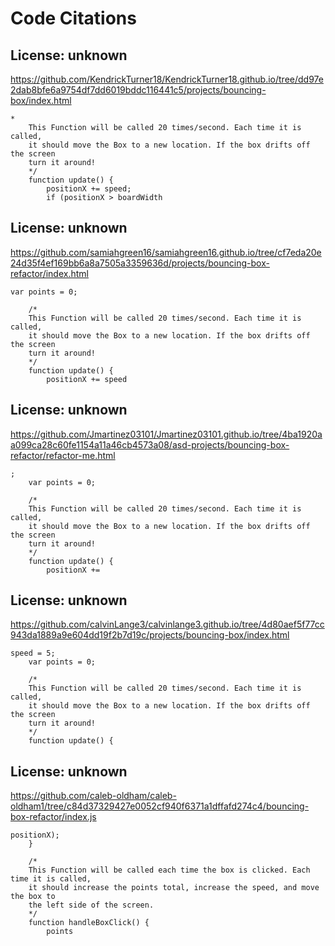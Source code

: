 # Code Citations

## License: unknown

https://github.com/KendrickTurner18/KendrickTurner18.github.io/tree/dd97e2dab8bfe6a9754df7dd6019bddc116441c5/projects/bouncing-box/index.html

```
*
    This Function will be called 20 times/second. Each time it is called,
    it should move the Box to a new location. If the box drifts off the screen
    turn it around!
    */
    function update() {
        positionX += speed;
        if (positionX > boardWidth
```

## License: unknown

https://github.com/samiahgreen16/samiahgreen16.github.io/tree/cf7eda20e24d35f4ef169bb6a8a7505a3359636d/projects/bouncing-box-refactor/index.html

```
var points = 0;

    /*
    This Function will be called 20 times/second. Each time it is called,
    it should move the Box to a new location. If the box drifts off the screen
    turn it around!
    */
    function update() {
        positionX += speed
```

## License: unknown

https://github.com/Jmartinez03101/Jmartinez03101.github.io/tree/4ba1920aa099ca28c60fe1154a11a46cb4573a08/asd-projects/bouncing-box-refactor/refactor-me.html

```
;
    var points = 0;

    /*
    This Function will be called 20 times/second. Each time it is called,
    it should move the Box to a new location. If the box drifts off the screen
    turn it around!
    */
    function update() {
        positionX +=
```

## License: unknown

https://github.com/calvinLange3/calvinlange3.github.io/tree/4d80aef5f77cc943da1889a9e604dd19f2b7d19c/projects/bouncing-box/index.html

```
speed = 5;
    var points = 0;

    /*
    This Function will be called 20 times/second. Each time it is called,
    it should move the Box to a new location. If the box drifts off the screen
    turn it around!
    */
    function update() {
```

## License: unknown

https://github.com/caleb-oldham/caleb-oldham1/tree/c84d37329427e0052cf940f6371a1dffafd274c4/bouncing-box-refactor/index.js

```
positionX);
    }

    /*
    This Function will be called each time the box is clicked. Each time it is called,
    it should increase the points total, increase the speed, and move the box to
    the left side of the screen.
    */
    function handleBoxClick() {
        points
```

